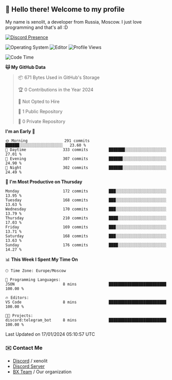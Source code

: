 ## :wave: Hello there! Welcome to my profile

My name is xenolit, a developer from Russia, Moscow. I just love programming and that's all :D

[![Discord Presence](https://lanyard.cnrad.dev/api/982885434315120653)](https://discord.com/users/982885434315120653)

![Operating System](https://img.shields.io/badge/OS-Mac%20OS%20-informational?style=for-the-badge&logo=MacOS&logoColor=white&color=007ec6)
![Editor](https://img.shields.io/badge/Editor-JetBrains%20IDEs-informational?style=for-the-badge&logo=JetBrains&logoColor=white&color=007ec6)
![Profile Views](https://komarev.com/ghpvc/?username=Xenolit&color=blue&style=for-the-badge)

<!--START_SECTION:waka-->
![Code Time](http://img.shields.io/badge/Code%20Time-25%20hrs%2017%20mins-blue)

**🐱 My GitHub Data** 

> 📦 671 Bytes Used in GitHub's Storage 
 > 
> 🏆 0 Contributions in the Year 2024
 > 
> 🚫 Not Opted to Hire
 > 
> 📜 1 Public Repository 
 > 
> 🔑 0 Private Repository 
 > 
**I'm an Early 🐤** 

```text
🌞 Morning                291 commits         ██████░░░░░░░░░░░░░░░░░░░   23.60 % 
🌆 Daytime                333 commits         ███████░░░░░░░░░░░░░░░░░░   27.01 % 
🌃 Evening                307 commits         ██████░░░░░░░░░░░░░░░░░░░   24.90 % 
🌙 Night                  302 commits         ██████░░░░░░░░░░░░░░░░░░░   24.49 % 
```
📅 **I'm Most Productive on Thursday** 

```text
Monday                   172 commits         ███░░░░░░░░░░░░░░░░░░░░░░   13.95 % 
Tuesday                  168 commits         ███░░░░░░░░░░░░░░░░░░░░░░   13.63 % 
Wednesday                170 commits         ███░░░░░░░░░░░░░░░░░░░░░░   13.79 % 
Thursday                 210 commits         ████░░░░░░░░░░░░░░░░░░░░░   17.03 % 
Friday                   169 commits         ███░░░░░░░░░░░░░░░░░░░░░░   13.71 % 
Saturday                 168 commits         ███░░░░░░░░░░░░░░░░░░░░░░   13.63 % 
Sunday                   176 commits         ████░░░░░░░░░░░░░░░░░░░░░   14.27 % 
```


📊 **This Week I Spent My Time On** 

```text
🕑︎ Time Zone: Europe/Moscow

💬 Programming Languages: 
JSON                     8 mins              █████████████████████████   100.00 % 

🔥 Editors: 
VS Code                  8 mins              █████████████████████████   100.00 % 

🐱‍💻 Projects: 
discord:telegram_bot     8 mins              █████████████████████████   100.00 % 
```


 Last Updated on 17/01/2024 05:10:57 UTC
<!--END_SECTION:waka-->

### ✉️ Contact Me

- [Discord](https://discord.com/users/982885434315120653) / xenolit
- [Discord Server](https://discord.gg/p7cxhw7E2M)
- [BX Team](https://github.com/BX-Team) / Our organization
